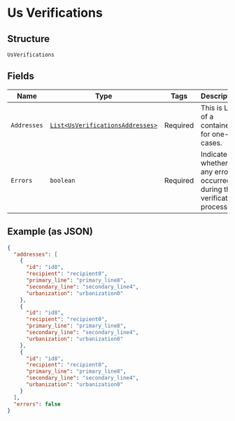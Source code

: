 
# Us Verifications

## Structure

`UsVerifications`

## Fields

| Name | Type | Tags | Description | Getter | Setter |
|  --- | --- | --- | --- | --- | --- |
| `Addresses` | [`List<UsVerificationsAddresses>`](../../doc/models/containers/us-verifications-addresses.md) | Required | This is List of a container for one-of cases. | List<UsVerificationsAddresses> getAddresses() | setAddresses(List<UsVerificationsAddresses> addresses) |
| `Errors` | `boolean` | Required | Indicates whether any errors occurred during the verification process. | boolean getErrors() | setErrors(boolean errors) |

## Example (as JSON)

```json
{
  "addresses": [
    {
      "id": "id8",
      "recipient": "recipient0",
      "primary_line": "primary_line8",
      "secondary_line": "secondary_line4",
      "urbanization": "urbanization0"
    },
    {
      "id": "id8",
      "recipient": "recipient0",
      "primary_line": "primary_line8",
      "secondary_line": "secondary_line4",
      "urbanization": "urbanization0"
    },
    {
      "id": "id8",
      "recipient": "recipient0",
      "primary_line": "primary_line8",
      "secondary_line": "secondary_line4",
      "urbanization": "urbanization0"
    }
  ],
  "errors": false
}
```

